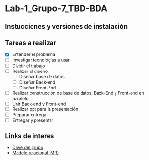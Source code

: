 # Lab-1_Grupo-7_TBD-BDA

## Instucciones y versiones de instalación


## Tareas a realizar
- [x] Entender el problema
- [ ] Investigar tecnologías a usar
- [ ] Dividir el trabajo
- [ ] Realizar el diseño
  - [ ] Diseñar base de datos
  - [ ] Diseñar Back-end
  - [ ] Diseñar Front-End
- [ ] Realizar construcción de base de datos, Back-End y Front-end en paralelo
- [ ] Unir Back-end y Front-end
- [ ] Realizar ppt para la presentación
- [ ] Preparar entrega
- [ ] Entregar y presentar

## Links de interes
- <a href="https://drive.google.com/drive/folders/1aI0BVZKgkPVEpecW9JwqeeAMNqhDOWyL?usp=sharing">Drive del grupo</a>
- <a href="https://lucid.app/lucidchart/87e467c7-6553-432e-9ec1-d4299718d13b/edit?viewport_loc=-530%2C83%2C2742%2C1358%2C0_0&invitationId=inv_78eae510-25d6-4c34-bb0d-1edb538e05ad" target="_blank">Modelo relacional (MR)</a>
